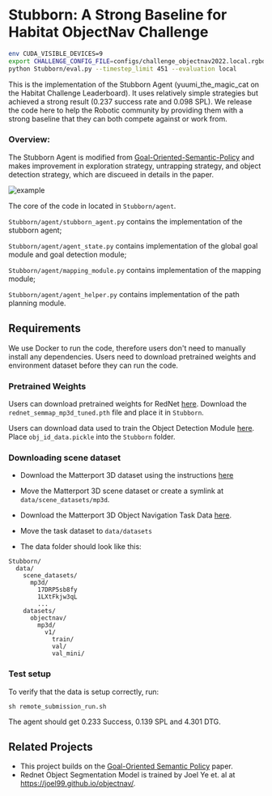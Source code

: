 # Stubborn: A Strong Baseline for Habitat ObjectNav Challenge

```bash
env CUDA_VISIBLE_DEVICES=9
export CHALLENGE_CONFIG_FILE=configs/challenge_objectnav2022.local.rgbd.yaml
python Stubborn/eval.py --timestep_limit 451 --evaluation local
```

This is the implementation of the Stubborn Agent (yuumi_the_magic_cat on the Habitat Challenge Leaderboard).
It uses relatively simple strategies but achieved a strong result (0.237 success rate and 0.098 SPL).
We release the code here to help the Robotic community by providing them with a strong baseline that they can both compete against or work from.


### Overview:
The Stubborn Agent is modified from [Goal-Oriented-Semantic-Policy](https://devendrachaplot.github.io/projects/semantic-exploration) and makes improvement in exploration strategy, untrapping strategy, and object detection strategy, which are discueed in details in the paper.

![example](./Stubborn/docs/demo.gif)


The core of the code in located in `Stubborn/agent`.

`Stubborn/agent/stubborn_agent.py` contains the implementation of the stubborn agent;

`Stubborn/agent/agent_state.py` contains implementation of the global goal module and goal detection module;

`Stubborn/agent/mapping_module.py` contains implementation of the mapping module;

`Stubborn/agent/agent_helper.py` contains implementation of the path planning module.



## Requirements

We use Docker to run the code, therefore users don't need to manually install any dependencies.
Users need to download pretrained weights and environment dataset before they can run the code.

### Pretrained Weights

Users can download pretrained weights for RedNet [here](https://drive.google.com/drive/folders/1SM75RweHtHQ13lu9fZkVjkOlWMaWpFuZ?usp=sharing).
Download the `rednet_semmap_mp3d_tuned.pth` file and place it in `Stubborn`.


Users can download data used to train the Object Detection Module [here](https://drive.google.com/file/d/1M8ArawCSD-91pNvxTvXmXKMwKUFFHKOJ/view?usp=sharing).
Place `obj_id_data.pickle` into the `Stubborn` folder.


### Downloading scene dataset
- Download the Matterport 3D dataset using the instructions [here](https://niessner.github.io/Matterport/)
- Move the Matterport 3D scene dataset or create a symlink at `data/scene_datasets/mp3d`.

- Download the Matterport 3D Object Navigation Task Data [here](https://dl.fbaipublicfiles.com/habitat/data/datasets/objectnav/m3d/v1/objectnav_mp3d_v1.zip).
- Move the task dataset to `data/datasets`

- The data folder should look like this:
```
Stubborn/
  data/
    scene_datasets/
      mp3d/
        17DRP5sb8fy
        1LXtFkjw3qL
        ...
    datasets/
      objectnav/
        mp3d/
          v1/
            train/
            val/
            val_mini/
```


### Test setup
To verify that the data is setup correctly, run:
```
sh remote_submission_run.sh
```

The agent should get 0.233 Success, 0.139 SPL and 4.301 DTG.




## Related Projects
- This project builds on the [Goal-Oriented Semantic Policy](https://devendrachaplot.github.io/projects/semantic-exploration) paper.
- Rednet Object Segmentation Model is trained by Joel Ye et. al at https://joel99.github.io/objectnav/.

